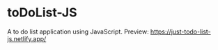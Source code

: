 # toDoList-JS
 A to do list application using JavaScript.
 Preview: https://just-todo-list-js.netlify.app/
 

 
